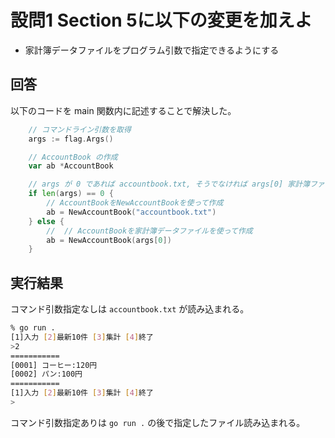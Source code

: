 # 設問1 Section 5に以下の変更を加えよ
- 家計簿データファイルをプログラム引数で指定できるようにする

## 回答
以下のコードを main 関数内に記述することで解決した。

```go
	// コマンドライン引数を取得
	args := flag.Args()

	// AccountBook の作成
	var ab *AccountBook

	// args が 0 であれば accountbook.txt, そうでなければ args[0] 家計簿ファイルとする。
	if len(args) == 0 {
		// AccountBookをNewAccountBookを使って作成
		ab = NewAccountBook("accountbook.txt")
	} else {
		// 	// AccountBookを家計簿データファイルを使って作成
		ab = NewAccountBook(args[0])
	}
```

## 実行結果

コマンド引数指定なしは `accountbook.txt` が読み込まれる。
```bash
% go run .           
[1]入力 [2]最新10件 [3]集計 [4]終了
>2
===========
[0001] コーヒー:120円
[0002] パン:100円
===========
[1]入力 [2]最新10件 [3]集計 [4]終了
>
```

コマンド引数指定ありは `go run .` の後で指定したファイル読み込まれる。
```bash
% go run . testAB.txt
[1]入力 [2]最新10件 [3]集計 [4]終了
>2
===========
[0001] Switch:32970円
[0002] PS5:80500円
[0003] Xbox Series S:32978円
===========
[1]入力 [2]最新10件 [3]集計 [4]終了
>
```

ファイルが存在しなければエラー
```bash
% go run . hoge.txt  
エラー： open hoge.txt: no such file or directory
exit status 1
```

# 設問2 Section 5のプログラムの改善点を考察せよ
特に以下の観点を考慮すること。

- 読みやすいのか？
- ソフトウェアとしての品質は？

改善するには具体的にどのようにすればよいか示せ。

## 静的解析ツールの実行
- まず、以下の 2 つの静的解析ツールを実行する。
  - `go fmt ./...` 
  - 何も表示されなかった。
```bash
% go fmt ./...
```

  - `golangci-lint run ./...` (golangci-lint がインストールされていることが前提)
  - エラーを補足した。
```bash
% golangci-lint run ./...

accountbook.go:159:10: Error return value of `cw.Write` is not checked (errcheck)
        cw.Write(header)
```

ここで、`accountbook.go` の 159 行目で `cw.Write` が返す error チェックがされていない。

これではソフトウェアの信頼性が損なわれる。

よって、以下のように書き換えるべきである。

```go
// Before
cw.Write(header)

// After
if err := cw.Write(header); err != nil {
		fmt.Fprintln(os.Stderr, "エラー：", err)
		os.Exit(1)
	}
```

## main には最低限置く
main パッケージはあくまで実行するためのものだけ置く方が良いと思う。
だから、最低限のコードのみ置き、他は別パッケージに置く。

## main のパッケージは 1 つ
main パッケージはあくまで起動するためのものであるため、
1 つだけ置くのが理想的である。

## model と repository は分ける
model と repository は分けることで、わかりやすくなる。
model は、オブジェクトを表すものだけ(struct)を置く。
reporsitory は、メソッドの定義(interface)だけを置く。
これら 2 つは domain の責務を果たす。

## infra で実行する
repository で定義したメソッドは、infra で実行するようにする。

## usecase の作成
domain のメソッドを呼び出すときは、usecase を使う。

## 実際に実行するのは handler
main で実行しているようなユーザと直接繋がるようなところは handler パッケージで行うのが良いと思う。

## 結局
結局以下のような構成になると理想的である。

今回はここまで分けなくても良いと思うが、ある程度はファイルや package を分けなければならないと思う。
```
step05
├── cmd
│   └── main.go
├── db
│   └── accountbook.txt
└── pkg
    ├── domain
    │   ├── model
    │   │   ├── accountbook.go
    │   │   ├── item.go
    │   │   └── summary.go
    │   └── repository
    │       ├── accountbook.go
    │       ├── item.go
    │       └── summary.go
    ├── handler
    │   └── handler.go
    ├── infra
    │   ├── accountbook.go
    │   ├── item.go
    │   └── summary.go
    └── usecase
        ├── accountbook.go
        ├── item.go
        └── summary.go
```

上記のようなモデルをクリーンアーキテクチャという。

私は MVC なども良いとは思うが、Go はクリーンアーキテクチャで開発されているケースが多いと感じる部分がある。

## クリーンアーキテクチャの利点
クリーンアーキテクチャは、アプリケーションを構築する際に、アプリケーションの複雑さを抑えることができる思想である。

アプリケーションが複雑であると、テストが難しくなる。

しかし、複雑さを克服することができれば、テストが容易になり、
テストを行う試行回数も増えるため、ソフトウェアとしての信頼性が上がる。

つまり、クリーンアーキテクチャ的な思想でフォルダ設計すると必然的にコードが読みやすくなり、ソフトウェアの品質も上がる。
